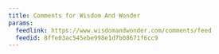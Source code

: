 ```yaml
---
title: Comments for Wisdom And Wonder
params:
  feedlink: https://www.wisdomandwonder.com/comments/feed
  feedid: 8ffe03ac545ebe998e1d7b08671f6cc9
---
```

